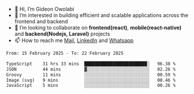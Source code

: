 - 👋 Hi, I’m Gideon Owolabi
- 👀 I’m interested in building efficient and scalable applications across the frontend and backend
- 💞️ I’m looking to collaborate on <b>frontend(react)</b>, <b>mobile(react-native)</b> and <b>backend(Nodejs, Laravel)</b> projects
- 📫 How to reach me <a href="mailto:gideoniyin2021@gmail.com">Mail</a>, <a href="https://www.linkedin.com/in/gideon-owolabi-9b667a232/">LinkedIn</a> and <a href="https://wa.me/2348055377085">Whatsapp</a>

<!---
gude1/gude1 is a ✨ special ✨ repository because its `README.md` (this file) appears on your GitHub profile.
You can click the Preview link to take a look at your changes.
--->

<!--START_SECTION:waka-->

```txt
From: 15 February 2025 - To: 22 February 2025

TypeScript    31 hrs 33 mins  ████████████████████████░   96.38 %
JSON          44 mins         ▓░░░░░░░░░░░░░░░░░░░░░░░░   02.26 %
Groovy        11 mins         ░░░░░░░░░░░░░░░░░░░░░░░░░   00.59 %
Image (svg)   9 mins          ░░░░░░░░░░░░░░░░░░░░░░░░░   00.46 %
JavaScript    5 mins          ░░░░░░░░░░░░░░░░░░░░░░░░░   00.26 %
```

<!--END_SECTION:waka-->
